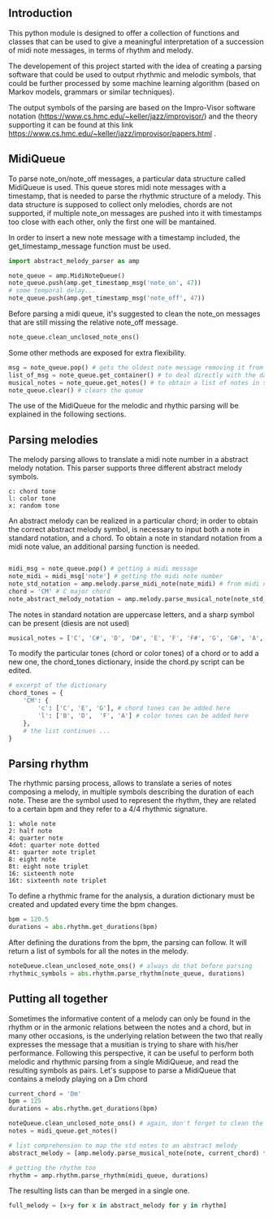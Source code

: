 ## Introduction

This python module is designed to offer a collection of functions and classes that can be used to give a meaningful interpretation of a succession of midi note messages, in terms of rhythm and melody.

The developement of this project started with the idea of creating a parsing software that could be used to output rhythmic and melodic symbols, that could be further processed by some machine learning algorithm (based on Markov models, grammars or similar techniques).

The output symbols of the parsing are based on the Impro-Visor software notation (https://www.cs.hmc.edu/~keller/jazz/improvisor/) and the theory supporting it can be found at this link https://www.cs.hmc.edu/~keller/jazz/improvisor/papers.html .

## MidiQueue
To parse note_on/note_off messages, a particular data structure called MidiQueue is used. This queue stores midi note messages with a timestamp, that is needed to parse the rhythmic structure of a melody. This data structure is supposed to collect only melodies, chords are not supported, if multiple note_on messages are pushed into it with timestamps too close with each other, only the first one will be mantained.

In order to insert a new note message with a timestamp included, the get_timestamp_message function must be used.

```python
import abstract_melody_parser as amp

note_queue = amp.MidiNoteQueue()
note_queue.push(amp.get_timestamp_msg('note_on', 47))
# some temporal delay...
note_queue.push(amp.get_timestamp_msg('note_off', 47))
```

Before parsing a midi queue, it's suggested to clean the note_on messages that are still missing the relative note_off message.
```python
note_queue.clean_unclosed_note_ons()
```

Some other methods are exposed for extra flexibility.
```python
msg = note_queue.pop() # gets the oldest note message removing it from the queue
list_of_msg = note_queue.get_container() # to deal directly with the data container
musical_notes = note_queue.get_notes() # to obtain a list of notes in std notation
note_queue.clear() # clears the queue
```

The use of the MidiQueue for the melodic and rhythic parsing will be explained in the following sections.


## Parsing melodies

The melody parsing allows to translate a midi note number in a abstract melody notation. This parser supports three different abstract melody symbols.

```
c: chord tone
l: color tone
x: random tone
```

An abstract melody can be realized in a particular chord; in order to obtain the correct abstract melody symbol, is necessary to input both a note in standard notation, and a chord. To obtain a note in standard notation from a midi note value, an additional parsing function is needed.

```python

midi_msg = note_queue.pop() # getting a midi message
note_midi = midi_msg['note'] # getting the midi note number
note_std_notation = amp.melody.parse_midi_note(note_midi) # from midi note number to std note notation
chord = 'CM' # C major chord
note_abstract_melody_notation = amp.melody.parse_musical_note(note_std_notation, chord) # from std note notation to abstract note notation
```

The notes in standard notation are uppercase letters, and a sharp symbol can be present (diesis are not used)

```python
musical_notes = ['C', 'C#', 'D', 'D#', 'E', 'F', 'F#', 'G', 'G#', 'A', 'A#', 'B']
```

To modify the particular tones (chord or color tones) of a chord or to add a new one, the chord_tones dictionary, inside the chord.py script can be edited.

```python
# excerpt of the dictionary
chord_tones = {
    'CM': {
        'c': ['C', 'E', 'G'], # chord tones can be added here
        'l': ['B', 'D',  'F', 'A'] # color tones can be added here
    },
    # the list continues ...
}
```

## Parsing rhythm

The rhythmic parsing process, allows to translate a series of notes composing a melody, in multiple symbols describing the duration of each note. These are the symbol used to represent the rhythm, they are related to a certain bpm and they refer to a 4/4 rhythmic signature.

```
1: whole note
2: half note
4: quarter note
4dot: quarter note dotted
4t: quarter note triplet
8: eight note
8t: eight note triplet
16: sixteenth note
16t: sixteenth note triplet
```

To define a rhythmic frame for the analysis, a duration dictionary must be created and updated every time the bpm changes.

```python
bpm = 120.5
durations = abs.rhythm.get_durations(bpm)
```

After defining the durations from the bpm, the parsing can follow. It will return a list of symbols for all the notes in the melody.

```python
noteQueue.clean_unclosed_note_ons() # always do that before parsing
rhythmic_symbols = abs.rhythm.parse_rhythm(note_queue, durations)
```

## Putting all together

Sometimes the informative content of a melody can only be found in the rhythm or in the armonic relations between the notes and a chord, but in many other occasions, is the underlying relation between the two that really expresses the message that a musitian is trying to share with his/her performance. Following this perspective, it can be useful to perform both melodic and rhythmic parsing from a single MidiQueue, and read the resulting symbols as pairs. Let's suppose to parse a MidiQueue that contains a melody playing on a Dm chord

```python
current_chord = 'Dm'
bpm = 125
durations = abs.rhythm.get_durations(bpm)

noteQueue.clean_unclosed_note_ons() # again, don't forget to clean the unclosed note_on messages
notes = midi_queue.get_notes()

# list comprehension to map the std notes to an abstract melody
abstract_melody = [amp.melody.parse_musical_note(note, current_chord) for note in notes]

# getting the rhythm too
rhythm = amp.rhythm.parse_rhythm(midi_queue, durations)

```

The resulting lists can than be merged in a single one.
```python
full_melody = [x+y for x in abstract_melody for y in rhythm]
```
